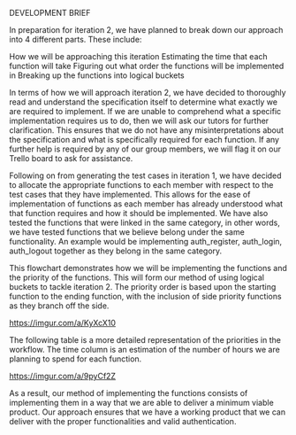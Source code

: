 DEVELOPMENT BRIEF
	
In preparation for iteration 2, we have planned to break down our approach into 4 different parts. These include:

How we will be approaching this iteration
Estimating the time that each function will take
Figuring out what order the functions will be implemented in
Breaking up the functions into logical buckets

In terms of how we will approach iteration 2, we have decided to thoroughly read and understand the specification itself to determine what exactly we are required to implement. If we are unable to comprehend what a specific implementation requires us to do, then we will ask our tutors for further clarification. This ensures that we do not have any misinterpretations about the specification and what is specifically required for each function. If any further help is required by any of our group members, we will flag it on our Trello board to ask for assistance.

Following on from generating the test cases in iteration 1, we have decided to allocate the appropriate functions to each member with respect to the test cases that they have implemented. This allows for the ease of implementation of functions as each member has already understood what that function requires and how it should be implemented. We have also tested the functions that were linked in the same category, in other words, we have tested functions that we believe belong under the same functionality. An example would be implementing auth_register, auth_login, auth_logout together as they belong in the same category. 


This flowchart demonstrates how we will be implementing the functions and the priority of the functions. This will form our method of using logical buckets to tackle iteration 2. The priority order is based upon the starting function to the ending function, with the inclusion of side priority functions as they branch off the side.

https://imgur.com/a/KyXcX10 


The following table is a more detailed representation of the priorities in the workflow. The time column is an estimation of the number of hours we are planning to spend for each function.


https://imgur.com/a/9pyCf2Z 

As a result, our method of implementing the functions consists of implementing them in a way that we are able to deliver a minimum viable product. Our approach ensures that we have a working product that we can deliver with the proper functionalities and valid authentication.